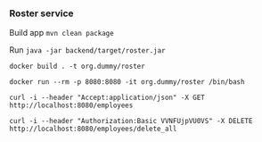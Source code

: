 ### Roster service ###

Build app ```mvn clean package```

Run ```java -jar backend/target/roster.jar```

```docker build . -t org.dummy/roster```

```docker run --rm -p 8080:8080 -it org.dummy/roster /bin/bash```

```curl -i --header "Accept:application/json" -X GET http://localhost:8080/employees```

```curl -i --header "Authorization:Basic VVNFUjpVU0VS" -X DELETE http://localhost:8080/employees/delete_all```
